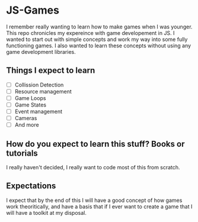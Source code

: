 # JS-Games

I remember really wanting to learn how to make games when I was younger. This repo chronicles my expereince with game developement in JS. I wanted to start out with simple concepts and work my way into some fully functioning games. I also wanted to learn these concepts without using any game development libraries. 

## Things I expect to learn

- [ ] Collission Detection
- [ ] Resource management
- [ ] Game Loops
- [ ] Game States
- [ ] Event management
- [ ] Cameras
- [ ] And more

## How do you expect to learn this stuff? Books or tutorials

I really haven't decided, I really want to code most of this from scratch.

## Expectations

I expect that by the end of this I will have a good concept of how games work theoritically, and have a basis that if I ever want to create a game that I will have a toolkit at my disposal.




